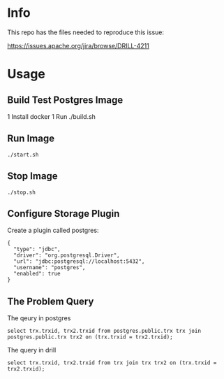# Info

This repo has the files needed to reproduce this issue:

https://issues.apache.org/jira/browse/DRILL-4211

# Usage

## Build Test Postgres Image

  1 Install docker
  1 Run ./build.sh

## Run Image

```
./start.sh
```

## Stop Image

```
./stop.sh
```

## Configure Storage Plugin

Create a plugin called postgres:

```
{
  "type": "jdbc",
  "driver": "org.postgresql.Driver",
  "url": "jdbc:postgresql://localhost:5432",
  "username": "postgres",
  "enabled": true
}
```

## The Problem Query

The qeury in postgres

```
select trx.trxid, trx2.trxid from postgres.public.trx trx join postgres.public.trx trx2 on (trx.trxid = trx2.trxid);
```

The query in drill

```
select trx.trxid, trx2.trxid from trx join trx trx2 on (trx.trxid = trx2.trxid);
```


